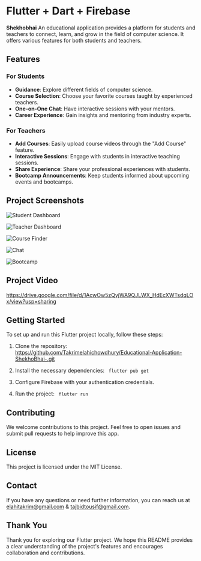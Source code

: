 
# Flutter + Dart + Firebase

**Shekhobhai** An educational application provides a platform for students and teachers to connect, learn, and grow in the field of computer science. It offers various features for both students and teachers.

## Features

### For Students
- **Guidance**: Explore different fields of computer science.
- **Course Selection**: Choose your favorite courses taught by experienced teachers.
- **One-on-One Chat**: Have interactive sessions with your mentors.
- **Career Experience**: Gain insights and mentoring from industry experts.

### For Teachers
- **Add Courses**: Easily upload course videos through the "Add Course" feature.
- **Interactive Sessions**: Engage with students in interactive teaching sessions.
- **Share Experience**: Share your professional experiences with students.
- **Bootcamp Announcements**: Keep students informed about upcoming events and bootcamps.

## Project Screenshots

![Student Dashboard](https://github.com/Takrimelahichowdhury/Educational-Application-ShekhoBhai-/assets/83010929/75ef14d7-4f2d-426f-8db0-402312fb24db)

![Teacher Dashboard](https://github.com/Takrimelahichowdhury/Educational-Application-ShekhoBhai-/assets/83010929/d47505df-0681-4012-b816-f257631a2967)

![Course Finder](https://github.com/Takrimelahichowdhury/Educational-Application-ShekhoBhai-/assets/83010929/7bb7341d-cca2-4a35-9c6d-e96354f1eea2)

![Chat](https://github.com/Takrimelahichowdhury/Educational-Application-ShekhoBhai-/assets/83010929/477bd620-131f-42a0-b2ea-41a89f4f06ea)

![Bootcamp](https://github.com/Takrimelahichowdhury/Educational-Application-ShekhoBhai-/assets/83010929/96927ed2-042d-47f4-97b7-aec3c7d3f9dc)


## Project Video

https://drive.google.com/file/d/1AcwOw5zQyjWA9QJLWX_HdEcXWTsdqLOx/view?usp=sharing

## Getting Started

To set up and run this Flutter project locally, follow these steps:

1. Clone the repository: https://github.com/Takrimelahichowdhury/Educational-Application-ShekhoBhai-.git

2. Install the necessary dependencies:
   ```  flutter pub get ```
  
4. Configure Firebase with your authentication credentials.

5. Run the project:
   ```  flutter run ```


## Contributing

We welcome contributions to this project. Feel free to open issues and submit pull requests to help improve this app.

## License

This project is licensed under the MIT License. 

## Contact

If you have any questions or need further information, you can reach us at elahitakrim@gmail.com & tajbidtousif@gmail.com.

## Thank You

Thank you for exploring our Flutter project. We hope this README provides a clear understanding of the project's features and encourages collaboration and contributions.


